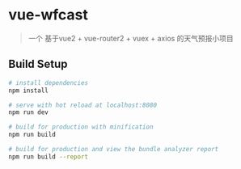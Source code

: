 # vue-wfcast

> 一个 基于vue2 + vue-router2 + vuex + axios 的天气预报小项目

## Build Setup

``` bash
# install dependencies
npm install

# serve with hot reload at localhost:8080
npm run dev

# build for production with minification
npm run build

# build for production and view the bundle analyzer report
npm run build --report
```